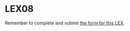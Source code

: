 # LEX08

Remember to complete and submit [the form for this LEX](https://forms.office.com/Pages/ResponsePage.aspx?id=ikpGlu34sUCZ4l9rUKICULvi_w1JTR1FnU3_jSUEFttUMFNJOVhLQU1aNkE4OEoxM1ZMU1JQTU9PNy4u).
